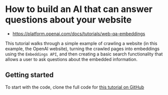 How to build an AI that can answer questions about your website
===============================================================

- https://platform.openai.com/docs/tutorials/web-qa-embeddings

This tutorial walks through a simple example of crawling a website (in this example, the OpenAI website), turning the crawled pages into embeddings using the `Embeddings API`, and then creating a basic search functionality that allows a user to ask questions about the embedded information. 

## Getting started

To start with the code, clone the full code for [this tutorial on GitHub](https://github.com/openai/openai-cookbook/tree/main/solutions/web_crawl_Q%26A)